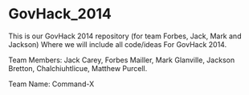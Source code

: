 GovHack_2014
============

This is our GovHack 2014 repository (for team Forbes, Jack, Mark and Jackson) Where we will include all code/ideas
For GovHack 2014.

Team Members: Jack Carey, Forbes Mailler, Mark Glanville, Jackson Bretton, Chalchiuhtlicue, Matthew Purcell.

Team Name: Command-X
